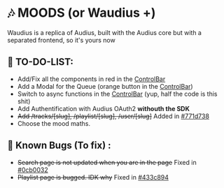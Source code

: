 # 🎶 MOODS (or Waudius +)
Waudius is a replica of Audius, built with the Audius core but with a separated frontend, so it's yours now

## 📜 TO-DO-LIST:
- Add/Fix all the components in red in the [ControlBar](./components/ControlBar.vue)
- Add a Modal for the Queue (orange button in the [ControlBar](./components/ControlBar.vue))
- Switch to async functions in the [ControlBar](./components/ControlBar.vue) (yup, half the code is this shit)
- Add Authentification with Audius OAuth2 __withouth the SDK__
- ~~Add /tracks/[slug], /playlist/[slug], /user/[slug]~~ Added in [#771d738](https://github.com/DreamCloud-Development/moods.js/commit/771d738)
- Choose the mood maths.

## 🐛 Known Bugs (To fix) :
- ~~Search page is not updated when you are in the page~~ Fixed in [#0cb0032](https://github.com/DreamCloud-Development/moods.js/commit/0cb0032)
- ~~Playlist page is bugged. IDK why~~ Fixed in [#433c894](https://github.com/DreamCloud-Development/moods.js/commit/433c894)

